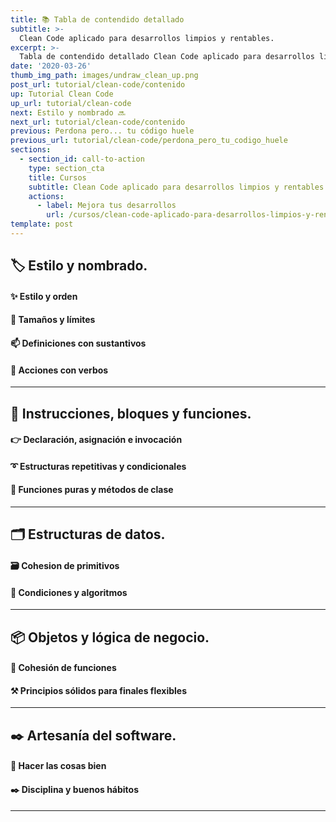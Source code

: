 ```yaml
---
title: 📚 Tabla de contendido detallado
subtitle: >-
  Clean Code aplicado para desarrollos limpios y rentables.
excerpt: >-
  Tabla de contendido detallado Clean Code aplicado para desarrollos limpios y rentables
date: '2020-03-26'
thumb_img_path: images/undraw_clean_up.png
post_url: tutorial/clean-code/contenido
up: Tutorial Clean Code
up_url: tutorial/clean-code
next: Estilo y nombrado 🔜
next_url: tutorial/clean-code/contenido
previous: Perdona pero... tu código huele
previous_url: tutorial/clean-code/perdona_pero_tu_codigo_huele
sections:
  - section_id: call-to-action
    type: section_cta
    title: Cursos
    subtitle: Clean Code aplicado para desarrollos limpios y rentables.
    actions:
      - label: Mejora tus desarrollos
        url: /cursos/clean-code-aplicado-para-desarrollos-limpios-y-rentables/
template: post
---
```


## 🏷️ Estilo y nombrado.

#### ✨ Estilo y orden

#### 📏 Tamaños y límites

#### 📫 Definiciones con sustantivos

#### 💪 Acciones con verbos

---

## 🔀 Instrucciones, bloques y funciones.

#### 👉 Declaración, asignación e invocación

#### ➰ Estructuras repetitivas y condicionales

#### 🧩 Funciones puras y métodos de clase

---

## 🗂️ Estructuras de datos.

#### 🗃️ Cohesion de primitivos

#### 🔱 Condiciones y algoritmos

---

## 📦 Objetos y lógica de negocio.

#### 🧱 Cohesión de funciones

#### ⚒️ Principios sólidos para finales flexibles

---

## ✒️ Artesanía del software.

#### 📝 Hacer las cosas bien

#### ✒️ Disciplina y buenos hábitos

---
